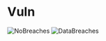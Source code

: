 # Vuln
![NoBreaches](https://i.imgur.com/Qe4khRb_d.webp?maxwidth=760&fidelity=grand)
![DataBreaches](https://i.imgur.com/KfKOl2G_d.webp?maxwidth=760&fidelity=grand)
